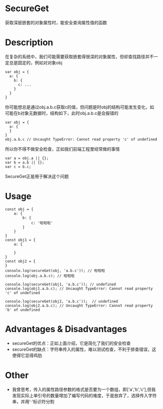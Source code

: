 # SecureGet
获取深层嵌套的对象属性时，能安全查询属性值的函数

# Description
在复杂的系统中，我们可能需要获取嵌套得很深的对象属性，但却查找路径并不一定总是固定的，例如对对象obj
```
var obj = {
  a: {
    b: {
      c: ...
    }
  }
}
```
你可能想总是通过obj.a.b.c获取c的值，但问题是时obj的结构可能发生变化，如可能在b对象无数据时，结构如下，此时obj.a.b.c是会报错的
```
var obj = {
  a: {
  }
}
obj.a.b.c // Uncaught TypeError: Cannot read property 'c' of undefined
```
所以你不得不做安全检查，正如我们前端工程里经常做的事情
```
var a = obj.a || {};
var b = a.b || {};
var c = b.c;
```
SecureGet正是用于解决这个问题

# Usage
```
const obj = {
    a: {
        b: {
            c: '啦啦啦'
        }
    }
}
const obj1 = {
    a: {

    }
}
const obj2 = {
}
console.log(secureGet(obj, 'a.b.c')); // 啦啦啦
console.log(obj.a.b.c); // 啦啦啦

console.log(secureGet(obj1, 'a.b.c')); // undefined
console.log(obj1.a.b.c); // Uncaught TypeError: Cannot read property 'c' of undefined

console.log(secureGet(obj2, 'a.b.c'));  // undefined 
console.log(obj2.a.b.c); // Uncaught TypeError: Cannot read property 'b' of undefined
```

# Advantages & Disadvantages
+ secureGet的优点：正如上面介绍，它是简化了我们的安全检查
+ secureGet的缺点：字符串传入的属性，难以测试检查，不利于排查错误，这使得它显得鸡肋

# Other
+ 我曾思考，传入的属性路径参数的格式是否要为一个数组，即['a','b','c'],但我发现实际上单引号的数量增加了编写代码的难度，于是放弃了，选择传入字符串，并用'·'标识符分割
